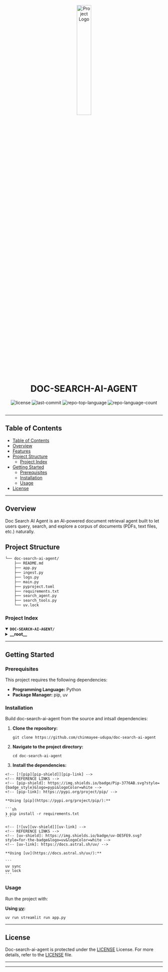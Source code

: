 <div id="top">

<!-- HEADER STYLE: CLASSIC -->
<div align="center">

<img src="readmeai/assets/logos/purple.svg" width="30%" style="position: relative; top: 0; right: 0;" alt="Project Logo"/>

# DOC-SEARCH-AI-AGENT

<em></em>

<!-- BADGES -->
<img src="https://img.shields.io/github/license/chinmayee-udupa/doc-search-ai-agent?style=default&logo=opensourceinitiative&logoColor=white&color=FF4B4B" alt="license">
<img src="https://img.shields.io/github/last-commit/chinmayee-udupa/doc-search-ai-agent?style=default&logo=git&logoColor=white&color=FF4B4B" alt="last-commit">
<img src="https://img.shields.io/github/languages/top/chinmayee-udupa/doc-search-ai-agent?style=default&color=FF4B4B" alt="repo-top-language">
<img src="https://img.shields.io/github/languages/count/chinmayee-udupa/doc-search-ai-agent?style=default&color=FF4B4B" alt="repo-language-count">

<!-- default option, no dependency badges. -->


<!-- default option, no dependency badges. -->

</div>
<br>

---

## Table of Contents

- [Table of Contents](#table-of-contents)
- [Overview](#overview)
- [Features](#features)
- [Project Structure](#project-structure)
    - [Project Index](#project-index)
- [Getting Started](#getting-started)
    - [Prerequisites](#prerequisites)
    - [Installation](#installation)
    - [Usage](#usage)
- [License](#license)

---

## Overview
Doc Search AI Agent is an AI-powered document retrieval agent built to let users query, search, and explore a corpus of documents (PDFs, text files, etc.) naturally.

## Project Structure

```sh
└── doc-search-ai-agent/
    ├── README.md
    ├── app.py
    ├── ingest.py
    ├── logs.py
    ├── main.py
    ├── pyproject.toml
    ├── requirements.txt
    ├── search_agent.py
    ├── search_tools.py
    └── uv.lock
```

### Project Index

<details open>
	<summary><b><code>DOC-SEARCH-AI-AGENT/</code></b></summary>
	<!-- __root__ Submodule -->
	<details>
		<summary><b>__root__</b></summary>
		<blockquote>
			<div class='directory-path' style='padding: 8px 0; color: #666;'>
				<code><b>⦿ __root__</b></code>
			<table style='width: 100%; border-collapse: collapse;'>
			<thead>
				<tr style='background-color: #f8f9fa;'>
					<th style='width: 30%; text-align: left; padding: 8px;'>File Name</th>
					<th style='text-align: left; padding: 8px;'>Summary</th>
				</tr>
			</thead>
				<tr style='border-bottom: 1px solid #eee;'>
					<td style='padding: 8px;'><b><a href='https://github.com/chinmayee-udupa/doc-search-ai-agent/blob/master/ingest.py'>ingest.py</a></b></td>
					<td style='padding: 8px;'>Code>❯ REPLACE-ME</code></td>
				</tr>
				<tr style='border-bottom: 1px solid #eee;'>
					<td style='padding: 8px;'><b><a href='https://github.com/chinmayee-udupa/doc-search-ai-agent/blob/master/search_tools.py'>search_tools.py</a></b></td>
					<td style='padding: 8px;'>Code>❯ REPLACE-ME</code></td>
				</tr>
				<tr style='border-bottom: 1px solid #eee;'>
					<td style='padding: 8px;'><b><a href='https://github.com/chinmayee-udupa/doc-search-ai-agent/blob/master/requirements.txt'>requirements.txt</a></b></td>
					<td style='padding: 8px;'>Code>❯ REPLACE-ME</code></td>
				</tr>
				<tr style='border-bottom: 1px solid #eee;'>
					<td style='padding: 8px;'><b><a href='https://github.com/chinmayee-udupa/doc-search-ai-agent/blob/master/pyproject.toml'>pyproject.toml</a></b></td>
					<td style='padding: 8px;'>Code>❯ REPLACE-ME</code></td>
				</tr>
				<tr style='border-bottom: 1px solid #eee;'>
					<td style='padding: 8px;'><b><a href='https://github.com/chinmayee-udupa/doc-search-ai-agent/blob/master/logs.py'>logs.py</a></b></td>
					<td style='padding: 8px;'>Code>❯ REPLACE-ME</code></td>
				</tr>
				<tr style='border-bottom: 1px solid #eee;'>
					<td style='padding: 8px;'><b><a href='https://github.com/chinmayee-udupa/doc-search-ai-agent/blob/master/app.py'>app.py</a></b></td>
					<td style='padding: 8px;'>Code>❯ REPLACE-ME</code></td>
				</tr>
				<tr style='border-bottom: 1px solid #eee;'>
					<td style='padding: 8px;'><b><a href='https://github.com/chinmayee-udupa/doc-search-ai-agent/blob/master/main.py'>main.py</a></b></td>
					<td style='padding: 8px;'>Code>❯ REPLACE-ME</code></td>
				</tr>
				<tr style='border-bottom: 1px solid #eee;'>
					<td style='padding: 8px;'><b><a href='https://github.com/chinmayee-udupa/doc-search-ai-agent/blob/master/search_agent.py'>search_agent.py</a></b></td>
					<td style='padding: 8px;'>Code>❯ REPLACE-ME</code></td>
				</tr>
			</table>
		</blockquote>
	</details>
</details>

---

## Getting Started

### Prerequisites

This project requires the following dependencies:

- **Programming Language:** Python
- **Package Manager:** pip, uv

### Installation

Build doc-search-ai-agent from the source and intsall dependencies:

1. **Clone the repository:**

    ```
    git clone https://github.com/chinmayee-udupa/doc-search-ai-agent
    ```

2. **Navigate to the project directory:**

    ```
    cd doc-search-ai-agent
    ```

3. **Install the dependencies:**

<!-- SHIELDS BADGE CURRENTLY DISABLED -->
	<!-- [![pip][pip-shield]][pip-link] -->
	<!-- REFERENCE LINKS -->
	<!-- [pip-shield]: https://img.shields.io/badge/Pip-3776AB.svg?style={badge_style}&logo=pypi&logoColor=white -->
	<!-- [pip-link]: https://pypi.org/project/pip/ -->

	**Using [pip](https://pypi.org/project/pip/):**

	```sh
	❯ pip install -r requirements.txt
	```
<!-- SHIELDS BADGE CURRENTLY DISABLED -->
	<!-- [![uv][uv-shield]][uv-link] -->
	<!-- REFERENCE LINKS -->
	<!-- [uv-shield]: https://img.shields.io/badge/uv-DE5FE9.svg?style=for-the-badge&logo=uv&logoColor=white -->
	<!-- [uv-link]: https://docs.astral.sh/uv/ -->

	**Using [uv](https://docs.astral.sh/uv/):**

	```
	uv sync
    uv lock
	```

### Usage

Run the project with:

**Using [uv](https://docs.astral.sh/uv/):**
```
uv run streamlit run app.py
```

---


## License

Doc-search-ai-agent is protected under the [LICENSE](https://choosealicense.com/licenses) License. For more details, refer to the [LICENSE](https://choosealicense.com/licenses/) file.

---


[back-to-top]: https://img.shields.io/badge/-BACK_TO_TOP-151515?style=flat-square


---
